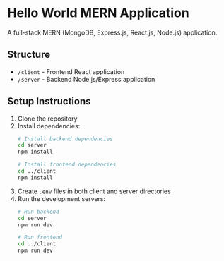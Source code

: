 # Hello World MERN Application

A full-stack MERN (MongoDB, Express.js, React.js, Node.js) application.

## Structure

- `/client` - Frontend React application
- `/server` - Backend Node.js/Express application

## Setup Instructions

1. Clone the repository
2. Install dependencies:
   ```bash
   # Install backend dependencies
   cd server
   npm install

   # Install frontend dependencies
   cd ../client
   npm install
   ```
3. Create `.env` files in both client and server directories
4. Run the development servers:
   ```bash
   # Run backend
   cd server
   npm run dev

   # Run frontend
   cd ../client
   npm run dev
   ``` 